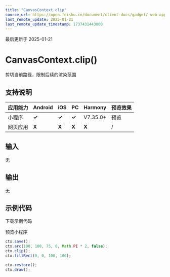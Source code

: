 ```yaml
---
title: "CanvasContext.clip"
source_url: https://open.feishu.cn/document/client-docs/gadget/-web-app-api/interface/canvas-drawing/canvascontext/canvascontext-clip
last_remote_update: 2025-01-21
last_remote_update_timestamp: 1737431443000
---
```

最后更新于 2025-01-21

# CanvasContext.clip()

剪切当前路径，限制后续的渲染范围

## 支持说明

应用能力 | Android | iOS | PC | Harmony | 预览效果
--- | --- | --- | --- | --- | ---
小程序 | **✓** | **✓** | **✓** | V7.35.0+ | 预览
网页应用 | **X** | **X** | **X** | **X** | /

## 输入

无

## 输出

无

## 示例代码

<md-download-code href="https://open.feishu.cn/document/uYjL24iN/uYDM04iNwQjL2ADN" mobileDisplay="none">下载示例代码</md-download-code>

<div style="display: flex">
    预览小程序

</div> 

```javascript
ctx.save();
ctx.arc(100, 100, 75, 0, Math.PI * 2, false);
ctx.clip();
ctx.fillRect(0, 0, 100, 100);

ctx.restore();
ctx.draw();
```
